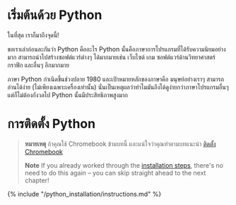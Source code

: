 # เริ่มต้นด้วย Python

ในที่สุด เราก็มาถึงจุดนี้!

ขอเราเล่าก่อนละกันว่า Python คืออะไร Python นั้นคือภาษาการโปรแกรมที่ได้รับความนิยมอย่างมาก สามารถนำไปสร้างซอฟต์แวร์ต่างๆ ได้มากมายเช่น เว็บไซต์ เกม ซอฟต์แวร์ด้านวิทยาศาสตร์ กราฟิก และอื่นๆ อีกมากมาย

ภาษา Python กำเนิดขึ้นช่วงปลาย 1980 และเป้าหมายหลักของภาษาคือ มนุษย์อย่างเราๆ สามารถอ่านได้ง่าย (ไม่เพียงเฉพาะเครื่องเท่านั้น) นั่นเป็นเหตุผลว่าทำไมมันถึงได้ดูง่ายกว่าภาษาโปรแกรมอื่นๆ แต่ก็ไม่ต้องกังวลไป Python นั้นมีประสิทธิภาพสูงมาก

# การติดตั้ง Python

> **หมายเหตุ** ถ้าคุณใช้ Chromebook ข้ามบทนี้ และแน่ใจว่าคุณทำตามบทแนะนำ [ติดตั้ง Chromebook](../chromebook_setup/README.md)
> 
> **Note** If you already worked through the [installation steps](../installation/README.md), there's no need to do this again – you can skip straight ahead to the next chapter!

{% include "/python_installation/instructions.md" %}